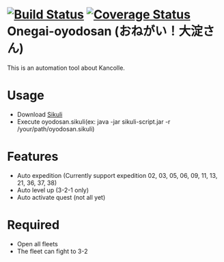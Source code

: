 [![Build Status](https://travis-ci.org/tantinevincent/Onegai-oyodosan.svg?branch=master)](https://travis-ci.org/tantinevincent/Onegai-oyodosan)
[![Coverage Status](https://img.shields.io/coveralls/tantinevincent/Onegai-oyodosan.svg)](https://coveralls.io/r/tantinevincent/Onegai-oyodosan?branch=master)
Onegai-oyodosan (おねがい！大淀さん)
===============

This is an automation tool about Kancolle.

Usage
=========
  - Download [Sikuli]
  - Execute oyodosan.sikuli(ex: java -jar sikuli-script.jar -r /your/path/oyodosan.sikuli)

Features
========
  - Auto expedition (Currently support expedition 02, 03, 05, 06, 09, 11, 13, 21, 36, 37, 38)
  - Auto level up (3-2-1 only)
  - Auto activate quest (not all yet)
  
Required
========
  - Open all fleets
  - The fleet can fight to 3-2

[sikuli]:http://www.sikuli.org/
